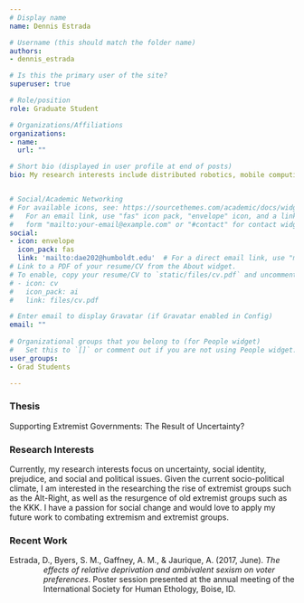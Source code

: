 ```yaml
---
# Display name
name: Dennis Estrada

# Username (this should match the folder name)
authors:
- dennis_estrada

# Is this the primary user of the site?
superuser: true

# Role/position
role: Graduate Student

# Organizations/Affiliations
organizations:
- name:
  url: ""

# Short bio (displayed in user profile at end of posts)
bio: My research interests include distributed robotics, mobile computing and programmable matter.


# Social/Academic Networking
# For available icons, see: https://sourcethemes.com/academic/docs/widgets/#icons
#   For an email link, use "fas" icon pack, "envelope" icon, and a link in the
#   form "mailto:your-email@example.com" or "#contact" for contact widget.
social:
- icon: envelope
  icon_pack: fas
  link: 'mailto:dae202@humboldt.edu'  # For a direct email link, use "mailto:test@example.org".
# Link to a PDF of your resume/CV from the About widget.
# To enable, copy your resume/CV to `static/files/cv.pdf` and uncomment the lines below.  
# - icon: cv
#   icon_pack: ai
#   link: files/cv.pdf

# Enter email to display Gravatar (if Gravatar enabled in Config)
email: ""
  
# Organizational groups that you belong to (for People widget)
#   Set this to `[]` or comment out if you are not using People widget.  
user_groups:
- Grad Students

---
```


<h3>Thesis</h3>
Supporting Extremist Governments: The Result of Uncertainty?

<h3>Research Interests</h3>
Currently, my research interests focus on uncertainty, social identity, prejudice, and social and political issues. Given the current socio-political climate, I am interested in the researching the rise of extremist groups such as the Alt-Right, as well as the resurgence of old extremist groups such as the KKK. I have a passion for social change and would love to apply my future work to combating extremism and extremist groups.

<h3>Recent Work</h3>
<p style="margin-left: 60px; text-indent: -60px;">Estrada, D., Byers, S. M., Gaffney, A. M., & Jaurique, A. (2017, June). <i>The effects of relative deprivation and ambivalent sexism on voter preferences</i>. Poster session presented at the annual meeting of the International Society for Human Ethology, Boise, ID.</p>


